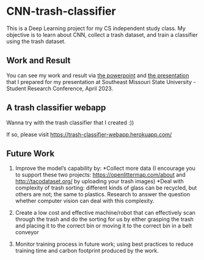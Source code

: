 # CNN-trash-classifier
This is a Deep Learning project for my CS independent study class. My objective is to learn about CNN, collect a trash dataset, and train a classifier using the trash dataset.

## Work and Result
You can see my work and result via [the powerpoint](https://view.officeapps.live.com/op/view.aspx?src=https%3A%2F%2Fraw.githubusercontent.com%2Ftnguyen7s%2FCNN-trash-classifier%2Fmaster%2Fpp%2FTuyen_SEMO_SCR_April2023.pptx&wdOrigin=BROWSELINK) and [the presentation](https://www.youtube.com/watch?fbclid=IwAR1xvcsD9Z0FfbZeqbkEvP4cCLvanzNvhNufs4vjmsESTu52VwVgCIjYb2g&v=alJAc6tS6-w&feature=youtu.be) that I prepared for my presentation at Southeast Missouri State University - Student Research Conference, April 2023.

## A trash classifier webapp
Wanna try with the trash classifier that I created :))

If so, please visit https://trash-classifier-webapp.herokuapp.com/ 

## Future Work
1. Improve the model’s capability by:
*Collect more data (I encourage you to support these two projects: https://openlittermap.com/about and http://tacodataset.org/ by uploading your trash images)
*Deal with complexity of trash sorting: different kinds of glass can be recycled, but others are not; the same to plastics. Research to answer the question whether computer vision can deal with this complexity.

2. Create a low cost and effective machine/robot that can effectively scan through the trash and do the sorting for us by either grasping the trash and placing it to the correct bin or moving it to the correct bin in a belt conveyor 

3. Monitor training process in future work; using best practices to reduce training time and carbon footprint produced by the work.


